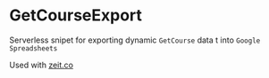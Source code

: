 # GetCourseExport

Serverless snipet for exporting dynamic `GetCourse` data t into `Google Spreadsheets`

Used with [zeit.co](https://zeit.co/)
